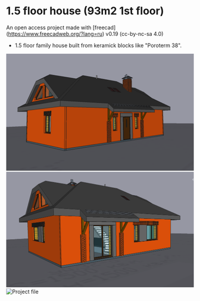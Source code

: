 # 1.5 floor house (93m2 1st floor)
An open access project made with [freecad] (https://www.freecadweb.org/?lang=ru) v0.19 (cc-by-nc-sa 4.0)

* 1.5 floor family house built from keramick blocks like "Poroterm 38".

![plot](./sweet_home_3d-1.png)
![plot](./sweet_home_3d-2.png)
![Project file](./2bedr_dev_010821_holland.FCStd)

